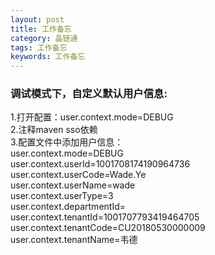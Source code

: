 ```yaml
---
layout: post
title: 工作备忘
category: 晶链通
tags: 工作备忘
keywords: 工作备忘
---
```


### 调试模式下，自定义默认用户信息:
1.打开配置：user.context.mode=DEBUG  
2.注释maven sso依赖  
3.配置文件中添加用户信息：  
user.context.mode=DEBUG  
user.context.userId=1001708174190964736  
user.context.userCode=Wade.Ye  
user.context.userName=wade  
user.context.userType=3  
user.context.departmentId=  
user.context.tenantId=1001707793419464705  
user.context.tenantCode=CU20180530000009  
user.context.tenantName=韦德  
